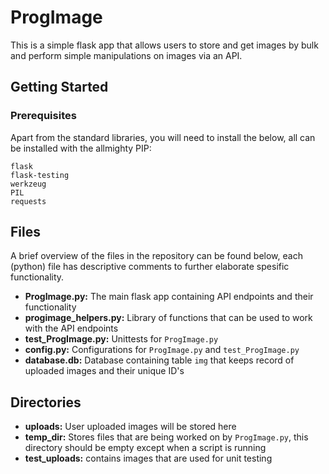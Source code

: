 # ProgImage

This is a simple flask app that allows users to store and get images by bulk and perform simple manipulations on images via an API.

## Getting Started

### Prerequisites 

Apart from the standard libraries, you will need to install the below, all can be installed with the allmighty PIP:

```
flask
flask-testing
werkzeug
PIL
requests
```
## Files

A brief overview of the files in the repository can be found below, each (python) file has descriptive comments to further elaborate spesific functionality.

* **ProgImage.py:** The main flask app containing API endpoints and their functionality
* **progimage_helpers.py:** Library of functions that can be used to work with the API endpoints
* **test_ProgImage.py:** Unittests for `ProgImage.py`
* **config.py:** Configurations for `ProgImage.py` and `test_ProgImage.py`
* **database.db:** Database containing table `img` that keeps record of uploaded images and their unique ID's

## Directories

* **uploads:** User uploaded images will be stored here
* **temp_dir:** Stores files that are being worked on by `ProgImage.py`, this directory should be empty except when a script is running
* **test_uploads:** contains images that are used for unit testing
